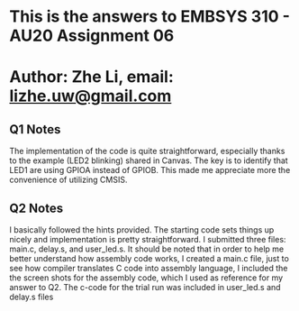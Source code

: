 # This is the answers to EMBSYS 310 - AU20 Assignment 06
# Author: Zhe Li, email: lizhe.uw@gmail.com

## Q1 Notes
The implementation of the code is quite straightforward, especially thanks to the example (LED2 blinking) shared in Canvas. The key is to identify that LED1 are using GPIOA instead of GPIOB. 
This made me appreciate more the convenience of utilizing CMSIS. 

## Q2 Notes
I basically followed the hints provided. The starting code sets things up nicely and implementation is pretty straightforward. I submitted three files: main.c, delay.s, and user_led.s. 
It should be noted that in order to help me better understand how assembly code works, I created a main.c file, just to see how compiler translates C code into assembly language, I included the the screen shots for the assembly code, which I used as reference for my answer to Q2. The c-code for the trial run was included in user_led.s and delay.s files